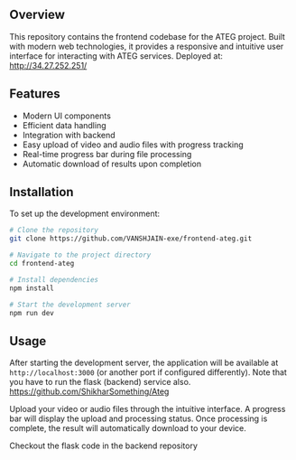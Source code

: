 ## Overview

This repository contains the frontend codebase for the ATEG project. Built with modern web technologies, it provides a responsive and intuitive user interface for interacting with ATEG services.
Deployed at: http://34.27.252.251/


## Features

- Modern UI components
- Efficient data handling
- Integration with backend
- Easy upload of video and audio files with progress tracking
- Real-time progress bar during file processing
- Automatic download of results upon completion

## Installation

To set up the development environment:

```bash
# Clone the repository
git clone https://github.com/VANSHJAIN-exe/frontend-ateg.git

# Navigate to the project directory
cd frontend-ateg

# Install dependencies
npm install

# Start the development server
npm run dev
```

## Usage

After starting the development server, the application will be available at `http://localhost:3000` (or another port if configured differently). Note that you have to run the flask (backend) service also. https://github.com/ShikharSomething/Ateg

Upload your video or audio files through the intuitive interface. A progress bar will display the upload and processing status. Once processing is complete, the result will automatically download to your device.

Checkout the flask code in the backend repository
